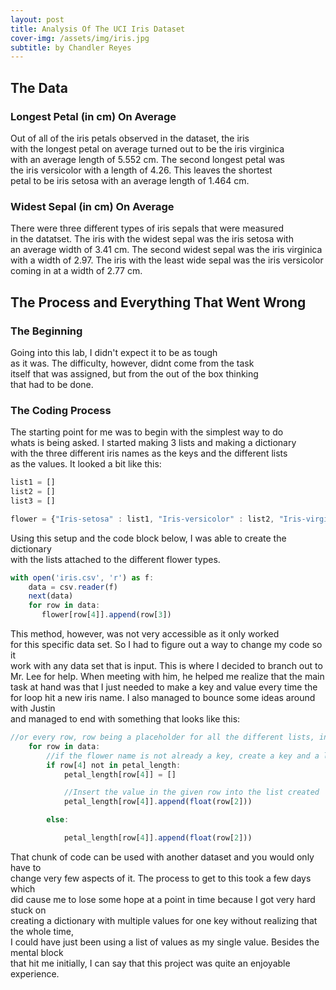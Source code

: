 ```yaml
---
layout: post
title: Analysis Of The UCI Iris Dataset
cover-img: /assets/img/iris.jpg
subtitle: by Chandler Reyes
---
```


## The Data
### Longest Petal (in cm) On Average
Out of all of the iris petals observed in the dataset, the iris   
with the longest petal on average turned out to be the iris virginica  
with an average length of 5.552 cm. The second longest petal was  
the iris versicolor with a length of 4.26. This leaves the shortest  
petal to be iris setosa with an average length of 1.464 cm.

### Widest Sepal (in cm) On Average
There were three different types of iris sepals that were measured  
in the datatset. The iris with the widest sepal was the iris setosa with  
an average width of 3.41 cm. The second widest sepal was the iris virginica  
with a width of 2.97. The iris with the least wide sepal was the iris versicolor  
coming in at a width of 2.77 cm.

## The Process and Everything That Went Wrong

### The Beginning
Going into this lab, I didn't expect it to be as tough  
as it was. The difficulty, however, didnt come from the task  
itself that was assigned, but from the out of the box thinking  
that had to be done. 

### The Coding Process
The starting point for me was to begin with the simplest way to do  
whats is being asked. I started making 3 lists and making a dictionary  
with the three different iris names as the keys and the different lists  
as the values. It looked a bit like this:  

```javascript
list1 = []
list2 = []
list3 = []

flower = {"Iris-setosa" : list1, "Iris-versicolor" : list2, "Iris-virginica" : []}
```

Using this setup and the code block below, I was able to create the dictionary  
with the lists attached to the different flower types. 
```javascript
with open('iris.csv', 'r') as f:
    data = csv.reader(f)
    next(data)
    for row in data:
       flower[row[4]].append(row[3])
```

This method, however, was not very accessible as it only worked  
for this specific data set. So I had to figure out a way to change my code so it  
work with any data set that is input. This is where I decided to branch out to  
Mr. Lee for help. When meeting with him, he helped me realize that the main  
task at hand was that I just needed to make a key and value every time the  
for loop hit a new iris name. I also managed to bounce some ideas around with Justin  
and managed to end with something that looks like this:  
```javascript
//or every row, row being a placeholder for all the different lists, in the csv file
    for row in data:
        //if the flower name is not already a key, create a key and a list the is the value for that key
        if row[4] not in petal_length: 
            petal_length[row[4]] = []

            //Insert the value in the given row into the list created
            petal_length[row[4]].append(float(row[2]))

        else:

            petal_length[row[4]].append(float(row[2]))
```
That chunk of code can be used with another dataset and you would only have to  
change very few aspects of it. The process to get to this took a few days which  
did cause me to lose some hope at a point in time because I got very hard stuck on  
creating a dictionary with multiple values for one key without realizing that the whole time,  
I could have just been using a list of values as my single value. Besides the mental block  
that hit me initially, I can say that this project was quite an enjoyable experience.